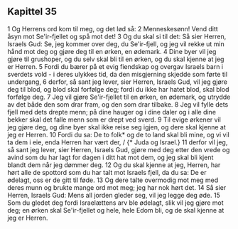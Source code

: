 ## Kapittel 35

1 Og Herrens ord kom til meg, og det lød så:
2 Menneskesønn! Vend ditt åsyn mot Se'ir-fjellet og spå mot det!
3 Og du skal si til det: Så sier Herren, Israels Gud: Se, jeg kommer over deg, du Se'ir-fjell, og jeg vil rekke ut min hånd mot deg og gjøre deg til en ørken, en ødemark.
4 Dine byer vil jeg gjøre til grushoper, og du selv skal bli til en ørken, og du skal kjenne at jeg er Herren.
5 Fordi du bærer på et evig fiendskap og overgav Israels barn i sverdets vold - i deres ulykkes tid, da den misgjerning skjedde som førte til undergang,
6 derfor, så sant jeg lever, sier Herren, Israels Gud, vil jeg gjøre deg til blod, og blod skal forfølge deg; fordi du ikke har hatet blod, skal blod forfølge deg.
7 Jeg vil gjøre Se'ir-fjellet til en ørken, en ødemark, og utrydde av det både den som drar fram, og den som drar tilbake.
8 Jeg vil fylle dets fjell med dets drepte menn; på dine hauger og i dine daler og i alle dine bekker skal det falle menn som er drept ved sverd.
9 Til evige ørkener vil jeg gjøre deg, og dine byer skal ikke reise seg igjen, og dere skal kjenne at jeg er Herren.
10 Fordi du sa: De to folk* og de to land skal bli mine, og vi vil ta dem i eie, enda Herren har vært der, / {* Juda og Israel.}
11 derfor vil jeg, så sant jeg lever, sier Herren, Israels Gud, gjøre med deg etter den vrede og avind som du har lagt for dagen i ditt hat mot dem, og jeg skal bli kjent blandt dem når jeg dømmer deg.
12 Og du skal kjenne at jeg, Herren, har hørt alle de spottord som du har talt mot Israels fjell, da du sa: De er ødelagt, oss er de gitt til føde.
13 Og dere talte overmodig mot meg med deres munn og brukte mange ord mot meg; jeg har nok hørt det.
14 Så sier Herren, Israels Gud: Mens all jorden gleder seg, vil jeg legge deg øde.
15 Som du gledet deg fordi Israelættens arv ble ødelagt, slik vil jeg gjøre mot deg; en ørken skal Se'ir-fjellet og hele, hele Edom bli, og de skal kjenne at jeg er Herren.
